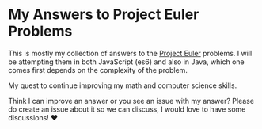 My Answers to Project Euler Problems
===

This is mostly my collection of answers to the [Project Euler](https://projecteuler.net/) problems. I will be attempting them in both JavaScript (es6) and also in Java, which one comes first depends on the complexity of the problem.

My quest to continue improving my math and computer science skills.

Think I can improve an answer or you see an issue with my answer? Please do create an issue about it so we can discuss, I would love to have some discussions! :heart:

